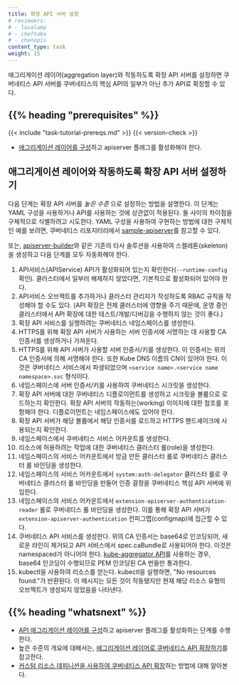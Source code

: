 ```yaml
---
title: 확장 API 서버 설정
# reviewers:
# - lavalamp
# - cheftako
# - chenopis
content_type: task
weight: 15
---
```


<!-- overview -->

애그리게이션 레이어(aggregation layer)와 작동하도록 확장 API 서버를 설정하면 쿠버네티스 API 서버를 쿠버네티스의 핵심 API의 일부가 아닌 추가 API로 확장할 수 있다.



## {{% heading "prerequisites" %}}


{{< include "task-tutorial-prereqs.md" >}} {{< version-check >}}

* [애그리게이션 레이어를 구성](/docs/tasks/extend-kubernetes/configure-aggregation-layer/)하고 apiserver 플래그를 활성화해야 한다.



<!-- steps -->

## 애그리게이션 레이어와 작동하도록 확장 API 서버 설정하기

다음 단계는 확장 API 서버를 *높은 수준* 으로 설정하는 방법을 설명한다. 이 단계는 YAML 구성을 사용하거나 API를 사용하는 것에 상관없이 적용된다. 둘 사이의 차이점을 구체적으로 식별하려고 시도한다. YAML 구성을 사용하여 구현하는 방법에 대한 구체적인 예를 보려면, 쿠버네티스 리포지터리에서 [sample-apiserver](https://github.com/kubernetes/sample-apiserver/blob/master/README.md)를 참고할 수 있다.

또는, [apiserver-builder](https://github.com/kubernetes-sigs/apiserver-builder-alpha/blob/master/README.md)와 같은 기존의 타사 솔루션을 사용하여 스켈레톤(skeleton)을 생성하고 다음 단계를 모두 자동화해야 한다.

1. API서비스(APIService) API가 활성화되어 있는지 확인한다(`--runtime-config` 확인). 클러스터에서 일부러 해제하지 않았다면, 기본적으로 활성화되어 있어야 한다.
1. API서비스 오브젝트를 추가하거나 클러스터 관리자가 작성하도록 RBAC 규칙을 작성해야 할 수도 있다. (API 확장은 전체 클러스터에 영향을 주기 때문에, 운영 중인 클러스터에서 API 확장에 대한 테스트/개발/디버깅을 수행하지 않는 것이 좋다.)
1. 확장 API 서비스를 실행하려는 쿠버네티스 네임스페이스를 생성한다.
1. HTTPS를 위해 확장 API 서버가 사용하는 서버 인증서에 서명하는 데 사용할 CA 인증서를 생성하거나 가져온다.
1. HTTPS를 위해 API 서버가 사용할 서버 인증서/키를 생성한다. 이 인증서는 위의 CA 인증서에 의해 서명해야 한다. 또한 Kube DNS 이름의 CN이 있어야 한다. 이것은 쿠버네티스 서비스에서 파생되었으며 `<service name>.<service name namespace>.svc` 형식이다.
1. 네임스페이스에 서버 인증서/키를 사용하여 쿠버네티스 시크릿을 생성한다.
1. 확장 API 서버에 대한 쿠버네티스 디플로이먼트를 생성하고 시크릿을 볼륨으로 로드하는지 확인한다. 확장 API 서버의 작동하는(working) 이미지에 대한 참조를 포함해야 한다. 디플로이먼트는 네임스페이스에도 있어야 한다.
1. 확장 API 서버가 해당 볼륨에서 해당 인증서를 로드하고 HTTPS 핸드셰이크에 사용되는지 확인한다.
1. 네임스페이스에서 쿠버네티스 서비스 어카운트를 생성한다.
1. 리소스에 허용하려는 작업에 대한 쿠버네티스 클러스터 롤(role)을 생성한다.
1. 네임스페이스의 서비스 어카운트에서 방금 만든 클러스터 롤로 쿠버네티스 클러스터 롤 바인딩을 생성한다.
1. 네임스페이스의 서비스 어카운트에서 `system:auth-delegator` 클러스터 롤로 쿠버네티스 클러스터 롤 바인딩을 만들어 인증 결정을 쿠버네티스 핵심 API 서버에 위임한다.
1. 네임스페이스의 서비스 어카운트에서 `extension-apiserver-authentication-reader` 롤로 쿠버네티스 롤 바인딩을 생성한다. 이를 통해 확장 API 서버가 `extension-apiserver-authentication` 컨피그맵(configmap)에 접근할 수 있다.
1. 쿠버네티스 API 서비스를 생성한다. 위의 CA 인증서는 base64로 인코딩되어, 새로운 라인이 제거되고 API 서비스에서 spec.caBundle로 사용되어야 한다. 이것은 namespaced가 아니어야 한다. [kube-aggregator API](https://github.com/kubernetes/kube-aggregator/)를 사용하는 경우, base64 인코딩이 수행되므로 PEM 인코딩된 CA 번들만 통과한다.
1. kubectl을 사용하여 리소스를 얻는다. kubectl을 실행하면, "No resources found."가 반환된다. 이 메시지는
모든 것이 작동됐지만 현재 해당 리소스 유형의 오브젝트가 생성되지 않았음을 나타낸다.


## {{% heading "whatsnext" %}}


* [API 애그리게이션 레이어를 구성](/docs/tasks/extend-kubernetes/configure-aggregation-layer/)하고 apiserver 플래그를 활성화하는 단계를 수행한다.
* 높은 수준의 개요에 대해서는, [애그리게이션 레이어로 쿠버네티스 API 확장하기](/ko/docs/concepts/extend-kubernetes/api-extension/apiserver-aggregation/)를 참고한다.
* [커스텀 리소스 데피니션을 사용하여 쿠버네티스 API 확장](/docs/tasks/extend-kubernetes/custom-resources/custom-resource-definitions/)하는 방법에 대해 알아본다.
